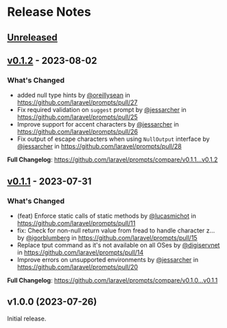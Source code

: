 # Release Notes

## [Unreleased](https://github.com/laravel/package-template/compare/v0.1.2...main)

## [v0.1.2](https://github.com/laravel/package-template/compare/v0.1.1...v0.1.2) - 2023-08-02

### What's Changed

- added null type hints by [@oreillysean](https://github.com/oreillysean) in https://github.com/laravel/prompts/pull/27
- Fix required validation on `suggest` prompt by [@jessarcher](https://github.com/jessarcher) in https://github.com/laravel/prompts/pull/25
- Improve support for accent characters by [@jessarcher](https://github.com/jessarcher) in https://github.com/laravel/prompts/pull/26
- Fix output of escape characters when using `NullOutput` interface by [@jessarcher](https://github.com/jessarcher) in https://github.com/laravel/prompts/pull/28

**Full Changelog**: https://github.com/laravel/prompts/compare/v0.1.1...v0.1.2

## [v0.1.1](https://github.com/laravel/package-template/compare/v1.0.0...v0.1.1) - 2023-07-31

### What's Changed

- (feat) Enforce static calls of static methods by [@lucasmichot](https://github.com/lucasmichot) in https://github.com/laravel/prompts/pull/11
- fix: Check for non-null return value from fread to handle character z… by [@igorblumberg](https://github.com/igorblumberg) in https://github.com/laravel/prompts/pull/15
- Replace tput command as it's not available on all OSes by [@digiservnet](https://github.com/digiservnet) in https://github.com/laravel/prompts/pull/14
- Improve errors on unsupported environments by [@jessarcher](https://github.com/jessarcher) in https://github.com/laravel/prompts/pull/20

**Full Changelog**: https://github.com/laravel/prompts/compare/v0.1.0...v0.1.1

## v1.0.0 (2023-07-26)

Initial release.
